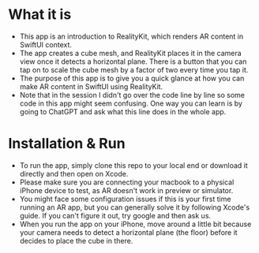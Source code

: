 # What it is
- This app is an introduction to RealityKit, which renders AR content in SwiftUI context. 
- The app creates a cube mesh, and RealityKit places it in the camera view once it detects a horizontal plane. There is a button that you can tap on to scale the cube mesh by a factor of two every time you tap it.
- The purpose of this app is to give you a quick glance at how you can make AR content in SwiftUI using RealityKit.
- Note that in the session I didn't go over the code line by line so some code in this app might seem confusing. One way you can learn is by going to ChatGPT and ask what this line does in the whole app.  

# Installation & Run
- To run the app, simply clone this repo to your local end or download it directly and then open on Xcode.
- Please make sure you are connecting your macbook to a physical iPhone device to test, as AR doesn't work in preview or simulator.
- You might face some configuration issues if this is your first time running an AR app, but you can generally solve it by following Xcode's guide. If you can't figure it out, try google and then ask us.
- When you run the app on your iPhone, move around a little bit because your camera needs to detect a horizontal plane (the floor) before it decides to place the cube in there.
